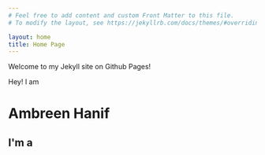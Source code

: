 ```yaml
---
# Feel free to add content and custom Front Matter to this file.
# To modify the layout, see https://jekyllrb.com/docs/themes/#overriding-theme-defaults

layout: home
title: Home Page
---
```


Welcome to my Jekyll site on Github Pages!
<div class="container">
        <div class="row no-gutters slider-text js-fullheight justify-content-center align-items-center" style="height: 911px;">
          <div class="col-lg-8 col-md-6 ftco-animate d-flex align-items-center fadeInUp ftco-animated">
          	<div class="text text-center">
          		<span class="subheading">Hey! I am</span>
		  				<h1>Ambreen Hanif</h1>
			  				<h2>I'm a 
								  <span class="txt-rotate" data-period="500" data-rotate="[ "Computer Engineer.","Data Scientist.", "AI Researcher.", "Eager Learner." ]">
								</h2>
							</div>
            </div>
          </div>
        </div>
